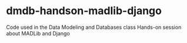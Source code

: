 # dmdb-handson-madlib-django
Code used in the Data Modeling and Databases class Hands-on session about MADLib and Django
